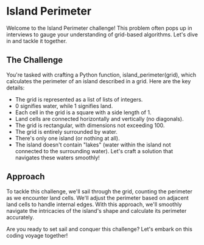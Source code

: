 # Island Perimeter
Welcome to the Island Perimeter challenge! This problem often pops up in interviews to gauge your understanding of grid-based algorithms. Let's dive in and tackle it together.

## The Challenge
You're tasked with crafting a Python function, island_perimeter(grid), which calculates the perimeter of an island described in a grid. Here are the key details:
* The grid is represented as a list of lists of integers.
* 0 signifies water, while 1 signifies land.
* Each cell in the grid is a square with a side length of 1.
* Land cells are connected horizontally and vertically (no diagonals).
* The grid is rectangular, with dimensions not exceeding 100.
* The grid is entirely surrounded by water.
* There's only one island (or nothing at all).
* The island doesn't contain "lakes" (water within the island not connected to the surrounding water).
Let's craft a solution that navigates these waters smoothly!

## Approach
To tackle this challenge, we'll sail through the grid, counting the perimeter as we encounter land cells. We'll adjust the perimeter based on adjacent land cells to handle internal edges. With this approach, we'll smoothly navigate the intricacies of the island's shape and calculate its perimeter accurately.

Are you ready to set sail and conquer this challenge? Let's embark on this coding voyage together!



